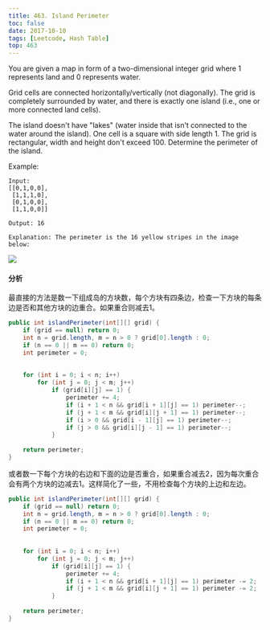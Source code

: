 ```yaml
---
title: 463. Island Perimeter
toc: false
date: 2017-10-10
tags: [Leetcode, Hash Table]
top: 463
---
```



You are given a map in form of a two-dimensional integer grid where 1 represents land and 0 represents water.

Grid cells are connected horizontally/vertically (not diagonally). The grid is completely surrounded by water, and there is exactly one island (i.e., one or more connected land cells).

The island doesn't have "lakes" (water inside that isn't connected to the water around the island). One cell is a square with side length 1. The grid is rectangular, width and height don't exceed 100. Determine the perimeter of the island.
 

Example:

```
Input:
[[0,1,0,0],
 [1,1,1,0],
 [0,1,0,0],
 [1,1,0,0]]

Output: 16

Explanation: The perimeter is the 16 yellow stripes in the image below:
```

![](http://phpk72ttq.bkt.clouddn.com/15416483139480.png?imageslim)


#### 分析

最直接的方法是数一下组成岛的方块数，每个方块有四条边，检查一下方块的每条边是否和其他方块的边重合。如果重合则减去1。


```Java
public int islandPerimeter(int[][] grid) {
    if (grid == null) return 0;
    int n = grid.length, m = n > 0 ? grid[0].length : 0;
    if (n == 0 || m == 0) return 0;
    int perimeter = 0;
    
    
    for (int i = 0; i < n; i++)
        for (int j = 0; j < m; j++)
            if (grid[i][j] == 1) {
                perimeter += 4;
                if (i + 1 < n && grid[i + 1][j] == 1) perimeter--;
                if (j + 1 < m && grid[i][j + 1] == 1) perimeter--;
                if (i > 0 && grid[i - 1][j] == 1) perimeter--;
                if (j > 0 && grid[i][j - 1] == 1) perimeter--;
            }
    
    return perimeter;
}
```

或者数一下每个方块的右边和下面的边是否重合，如果重合减去2，因为每次重合会有两个方块的边减去1。这样简化了一些，不用检查每个方块的上边和左边。


```Java
public int islandPerimeter(int[][] grid) {
    if (grid == null) return 0;
    int n = grid.length, m = n > 0 ? grid[0].length : 0;
    if (n == 0 || m == 0) return 0;
    int perimeter = 0;
    
    
    for (int i = 0; i < n; i++)
        for (int j = 0; j < m; j++)
            if (grid[i][j] == 1) {
                perimeter += 4;
                if (i + 1 < n && grid[i + 1][j] == 1) perimeter -= 2;
                if (j + 1 < m && grid[i][j + 1] == 1) perimeter -= 2;
            }
    
    return perimeter;
}
```